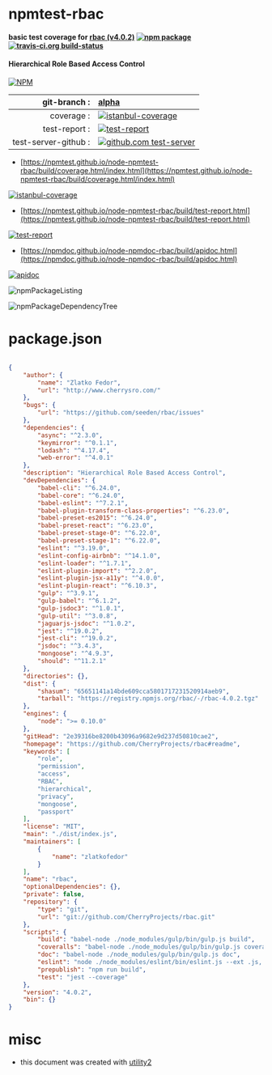 # npmtest-rbac

#### basic test coverage for  [rbac (v4.0.2)](https://github.com/CherryProjects/rbac#readme)  [![npm package](https://img.shields.io/npm/v/npmtest-rbac.svg?style=flat-square)](https://www.npmjs.org/package/npmtest-rbac) [![travis-ci.org build-status](https://api.travis-ci.org/npmtest/node-npmtest-rbac.svg)](https://travis-ci.org/npmtest/node-npmtest-rbac)

#### Hierarchical Role Based Access Control

[![NPM](https://nodei.co/npm/rbac.png?downloads=true&downloadRank=true&stars=true)](https://www.npmjs.com/package/rbac)

| git-branch : | [alpha](https://github.com/npmtest/node-npmtest-rbac/tree/alpha)|
|--:|:--|
| coverage : | [![istanbul-coverage](https://npmtest.github.io/node-npmtest-rbac/build/coverage.badge.svg)](https://npmtest.github.io/node-npmtest-rbac/build/coverage.html/index.html)|
| test-report : | [![test-report](https://npmtest.github.io/node-npmtest-rbac/build/test-report.badge.svg)](https://npmtest.github.io/node-npmtest-rbac/build/test-report.html)|
| test-server-github : | [![github.com test-server](https://npmtest.github.io/node-npmtest-rbac/GitHub-Mark-32px.png)](https://npmtest.github.io/node-npmtest-rbac/build/app/index.html) | | build-artifacts : | [![build-artifacts](https://npmtest.github.io/node-npmtest-rbac/glyphicons_144_folder_open.png)](https://github.com/npmtest/node-npmtest-rbac/tree/gh-pages/build)|

- [https://npmtest.github.io/node-npmtest-rbac/build/coverage.html/index.html](https://npmtest.github.io/node-npmtest-rbac/build/coverage.html/index.html)

[![istanbul-coverage](https://npmtest.github.io/node-npmtest-rbac/build/screenCapture.buildCi.browser.%252Ftmp%252Fbuild%252Fcoverage.lib.html.png)](https://npmtest.github.io/node-npmtest-rbac/build/coverage.html/index.html)

- [https://npmtest.github.io/node-npmtest-rbac/build/test-report.html](https://npmtest.github.io/node-npmtest-rbac/build/test-report.html)

[![test-report](https://npmtest.github.io/node-npmtest-rbac/build/screenCapture.buildCi.browser.%252Ftmp%252Fbuild%252Ftest-report.html.png)](https://npmtest.github.io/node-npmtest-rbac/build/test-report.html)

- [https://npmdoc.github.io/node-npmdoc-rbac/build/apidoc.html](https://npmdoc.github.io/node-npmdoc-rbac/build/apidoc.html)

[![apidoc](https://npmdoc.github.io/node-npmdoc-rbac/build/screenCapture.buildCi.browser.%252Ftmp%252Fbuild%252Fapidoc.html.png)](https://npmdoc.github.io/node-npmdoc-rbac/build/apidoc.html)

![npmPackageListing](https://npmtest.github.io/node-npmtest-rbac/build/screenCapture.npmPackageListing.svg)

![npmPackageDependencyTree](https://npmtest.github.io/node-npmtest-rbac/build/screenCapture.npmPackageDependencyTree.svg)



# package.json

```json

{
    "author": {
        "name": "Zlatko Fedor",
        "url": "http://www.cherrysro.com/"
    },
    "bugs": {
        "url": "https://github.com/seeden/rbac/issues"
    },
    "dependencies": {
        "async": "^2.3.0",
        "keymirror": "^0.1.1",
        "lodash": "^4.17.4",
        "web-error": "^4.0.1"
    },
    "description": "Hierarchical Role Based Access Control",
    "devDependencies": {
        "babel-cli": "^6.24.0",
        "babel-core": "^6.24.0",
        "babel-eslint": "^7.2.1",
        "babel-plugin-transform-class-properties": "^6.23.0",
        "babel-preset-es2015": "^6.24.0",
        "babel-preset-react": "^6.23.0",
        "babel-preset-stage-0": "^6.22.0",
        "babel-preset-stage-1": "^6.22.0",
        "eslint": "^3.19.0",
        "eslint-config-airbnb": "^14.1.0",
        "eslint-loader": "^1.7.1",
        "eslint-plugin-import": "^2.2.0",
        "eslint-plugin-jsx-a11y": "^4.0.0",
        "eslint-plugin-react": "^6.10.3",
        "gulp": "^3.9.1",
        "gulp-babel": "^6.1.2",
        "gulp-jsdoc3": "^1.0.1",
        "gulp-util": "^3.0.8",
        "jaguarjs-jsdoc": "^1.0.2",
        "jest": "^19.0.2",
        "jest-cli": "^19.0.2",
        "jsdoc": "^3.4.3",
        "mongoose": "^4.9.3",
        "should": "^11.2.1"
    },
    "directories": {},
    "dist": {
        "shasum": "65651141a14bde609cca5801717231520914aeb9",
        "tarball": "https://registry.npmjs.org/rbac/-/rbac-4.0.2.tgz"
    },
    "engines": {
        "node": ">= 0.10.0"
    },
    "gitHead": "2e39316be8200b43096a9682e9d237d50810cae2",
    "homepage": "https://github.com/CherryProjects/rbac#readme",
    "keywords": [
        "role",
        "permission",
        "access",
        "RBAC",
        "hierarchical",
        "privacy",
        "mongoose",
        "passport"
    ],
    "license": "MIT",
    "main": "./dist/index.js",
    "maintainers": [
        {
            "name": "zlatkofedor"
        }
    ],
    "name": "rbac",
    "optionalDependencies": {},
    "private": false,
    "repository": {
        "type": "git",
        "url": "git://github.com/CherryProjects/rbac.git"
    },
    "scripts": {
        "build": "babel-node ./node_modules/gulp/bin/gulp.js build",
        "coveralls": "babel-node ./node_modules/gulp/bin/gulp.js coveralls",
        "doc": "babel-node ./node_modules/gulp/bin/gulp.js doc",
        "eslint": "node ./node_modules/eslint/bin/eslint.js --ext .js,.jsx .",
        "prepublish": "npm run build",
        "test": "jest --coverage"
    },
    "version": "4.0.2",
    "bin": {}
}
```



# misc
- this document was created with [utility2](https://github.com/kaizhu256/node-utility2)
